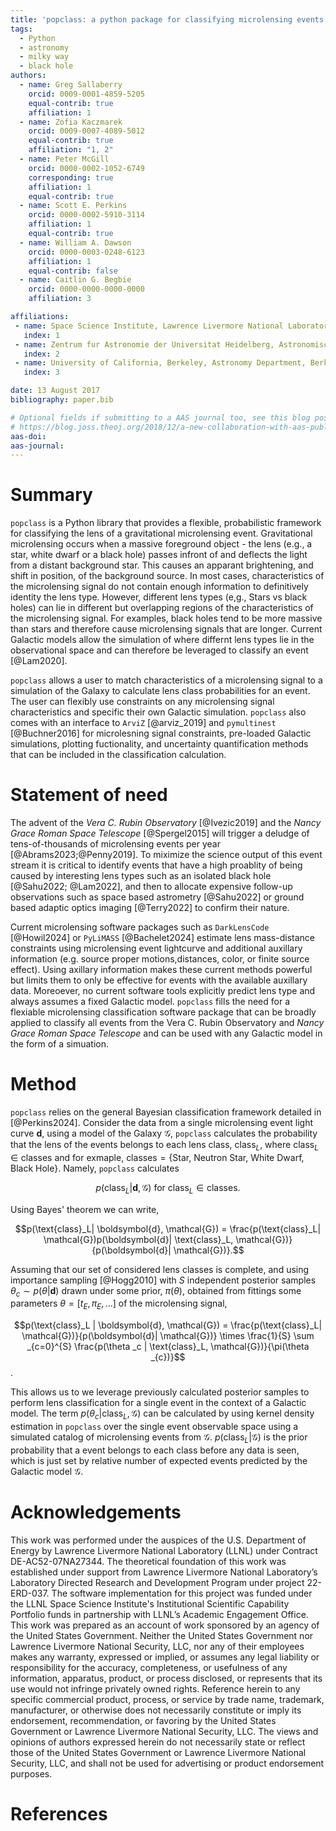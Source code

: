 ```yaml
---
title: 'popclass: a python package for classifying microlensing events'
tags:
  - Python
  - astronomy
  - milky way
  - black hole
authors:
  - name: Greg Sallaberry
    orcid: 0009-0001-4859-5205
    equal-contrib: true
    affiliation: 1
  - name: Zofia Kaczmarek
    orcid: 0009-0007-4089-5012
    equal-contrib: true
    affiliation: "1, 2"
  - name: Peter McGill
    orcid: 0000-0002-1052-6749
    corresponding: true
    affiliation: 1
    equal-contrib: true
  - name: Scott E. Perkins
    orcid: 0000-0002-5910-3114
    affiliation: 1
    equal-contrib: true
  - name: William A. Dawson
    orcid: 0000-0003-0248-6123
    affiliation: 1
    equal-contrib: false
  - name: Caitlin G. Begbie
    orcid: 0000-0000-0000-0000
    affiliation: 3

affiliations:
 - name: Space Science Institute, Lawrence Livermore National Laboratory, 7000 East Ave., Livermore, CA 94550, USA
   index: 1
 - name: Zentrum fur Astronomie der Universitat Heidelberg, Astronomisches Rechen-Institut, Monchhofstr. 12-14, 69120 Heidelberg, Germany
   index: 2
 - name: University of California, Berkeley, Astronomy Department, Berkeley, CA 94720, USA
   index: 3

date: 13 August 2017
bibliography: paper.bib

# Optional fields if submitting to a AAS journal too, see this blog post:
# https://blog.joss.theoj.org/2018/12/a-new-collaboration-with-aas-publishing
aas-doi:
aas-journal:
---
```


# Summary

`popclass` is a Python library that provides a flexible, probabilistic framework for classifying
the lens of a gravitational microlensing event. Gravitational microlensing occurs when a massive
foreground object - the lens (e.g., a star, white dwarf or a black hole) passes infront of and
deflects the light from a distant background star. This causes an apparant brightening, and shift
in position, of the background source. In most cases, characteristics of the microlensing
signal do not contain enough information to definitively identity the lens type. However, different
lens types (e,g., Stars vs black holes) can lie in different but overlapping regions of
the characteristics of the microlensing signal. For examples, black holes tend to be more massive than
stars and therefore cause microlensing signals that are longer. Current Galactic models allow the simulation
of where differnt lens types lie in the observational space and can therefore be leveraged to classify
an event [@Lam2020].

`popclass` allows a user to match characteristics of a microlensing signal to a simulation of the
Galaxy to calculate lens class probabilities for an event. The user can flexibly use constraints
on any microlensing signal characteristics and specific their own Galactic simulation.
`popclass` also comes with an interface to `ArviZ` [@arviz_2019] and `pymultinest` [@Buchner2016]
for microlesning signal constraints, pre-loaded Galactic simulations, plotting fuctionality,
and uncertainty quantification methods that can be included in the classification calculation.

# Statement of need

The advent of the _Vera C. Rubin Observatory_ [@Ivezic2019] and the _Nancy Grace Roman Space Telescope_ [@Spergel2015]
will trigger a deludge of tens-of-thousands of microlensing events per year [@Abrams2023;@Penny2019].
To miximize the science output of this event stream it is critical to identify events that have a high proablity of being
caused by interesting lens types such as an isolated black hole [@Sahu2022; @Lam2022], and then to allocate expensive follow-up
observations such as space based astrometry [@Sahu2022] or ground based adaptic optics imaging [@Terry2022] to confirm their nature.

Current microlensing software packages such as `DarkLensCode` [@Howil2024] or `PyLiMASS` [@Bachelet2024] estimate lens
mass-distance constraints using microlensing event lightcurve and additional auxillary information
(e.g. source proper motions,distances, color, or finite source effect). Using axillary information makes these current
methods powerful but limits them to only be effective for events with the available auxillary data.
Moreoever, no current software tools explicitly predict lens type and always assumes a fixed Galactic model.
`popclass` fills the need for a flexiable microlensing classification software package that can be broadly
applied to classify all events from the Vera C. Rubin Observatory and  _Nancy Grace Roman Space Telescope_
and can be used with any Galactic model in the form of a simuation.

# Method

`popclass` relies on the general Bayesian classification framework detailed in [@Perkins2024]. Consider the data from a
single microlensing event light curve $\boldsymbol{d}$, using a model of the Galaxy $\mathcal{G}$, `popclass`
calculates the probability that the lens of the events belongs to each lens class, $\text{class}_L$, where
$\text{class}_L\in\text{classes}$ and for exmaple,
$\text{classes} = \{\text{Star, Neutron Star, White Dwarf, Black Hole}\}$. Namely, `popclass` calculates

$$p(\text{class}_L| \boldsymbol{d}, \mathcal{G}) \text{ for } \text{class}_L\in\text{classes}.$$

Using Bayes' theorem we can write,

$$p(\text{class}_L| \boldsymbol{d}, \mathcal{G}) = \frac{p(\text{class}_L| \mathcal{G})p(\boldsymbol{d}| \text{class}_L, \mathcal{G})}{p(\boldsymbol{d}| \mathcal{G})}.$$

Assuming that our set of considered lens classes is complete, and using importance sampling [@Hogg2010] with $S$ independent posterior samples $\theta_{c}\sim p(\theta|\boldsymbol{d})$
drawn under some prior, $\pi(\theta)$, obtained from fittings some parameters $\theta=[t_{E}, \pi_{E}, \text{...}]$ of the microlensing signal,

$$p(\text{class}_L | \boldsymbol{d}, \mathcal{G}) = \frac{p(\text{class}_L| \mathcal{G})}{p(\boldsymbol{d}| \mathcal{G})}
    \times \frac{1}{S} \sum _{c=0}^{S} \frac{p(\theta _c | \text{class}_L, \mathcal{G})}{\pi(\theta _{c})}$$.

This allows us to we leverage previously calculated posterior samples to perform lens classification for a single event in
the context of a Galactic model. The term $p(\theta_c | \text{class}_ L, \mathcal{G})$ can be calculated by using kernel
density estimation in `popclass` over the single event observable space using a simulated catalog of microlensing events
from $\mathcal{G}$. $p(\text{class}_L | \mathcal{G})$ is the prior probability that a event belongs to each class before
any data is seen, which is just set by relative number of expected events predicted by the Galactic model $\mathcal{G}$.

# Acknowledgements

This work was performed under the auspices of the U.S.
Department of Energy by Lawrence Livermore National
Laboratory (LLNL) under Contract DE-AC52-07NA27344.
The theoretical foundation of this work was established
under support from Lawrence Livermore National Laboratory’s
Laboratory Directed Research and Development Program
under project 22-ERD-037. The software implementation
for this project was funded under the LLNL
Space Science Institute's Institutional Scientific
Capability Portfolio funds in partnership with LLNL’s
Academic Engagement Office. This work was prepared as an account of
work sponsored by an agency of the United States
Government. Neither the United States Government nor Lawrence Livermore
National Security,
LLC, nor any of their employees makes any warranty,
expressed or implied, or assumes any legal liability or responsibility for the accuracy, completeness, or usefulness of any
information, apparatus, product, or process disclosed, or represents that its use would
not infringe privately owned rights. Reference herein to any specific commercial product,
process, or service by trade name, trademark, manufacturer, or otherwise does not necessarily
constitute or imply its endorsement, recommendation, or favoring by the United States
Government or Lawrence Livermore National Security, LLC. The views and opinions of authors
expressed herein do not necessarily state or reflect those of the United States Government
or Lawrence Livermore National Security, LLC, and shall not be used for advertising or
product endorsement purposes.

# References
